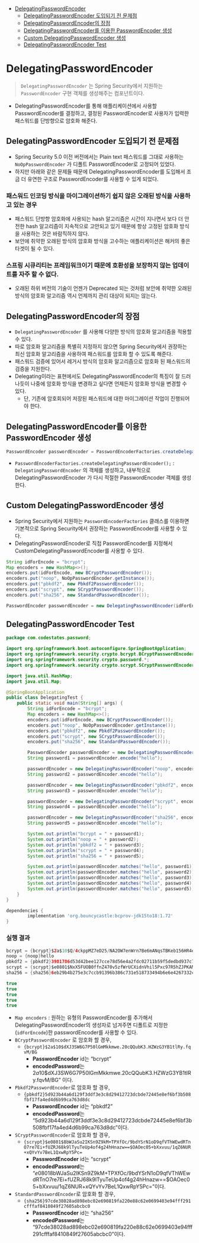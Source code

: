* [DelegatingPasswordEncoder](#delegatingpasswordencoder)
    + [DelegatingPasswordEncoder 도입되기 전 문제점](#delegatingpasswordencoder-도입되기-전-문제점)
    + [DelegatingPasswordEncoder의 장점](#delegatingpasswordencoder의-장점)
    + [DelegatingPasswordEncoder를 이용한 PasswordEncoder 생성](#delegatingpasswordencoder를-이용한-passwordencoder-생성)
    + [Custom DelegatingPasswordEncoder 생성](#custom-delegatingpasswordencoder-생성)
    + [DelegatingPasswordEncoder Test](#delegatingpasswordencoder-test)

# DelegatingPasswordEncoder

> `DelegatingPasswordEncoder` 는 Spring Security에서 지원하는 `PasswordEncoder` 구현 객체를 생성해주는 컴포넌트이다.
> 
- DelegatingPasswordEncoder를 통해 애플리케이션에서 사용할 PasswordEncoder를 결정하고, 결정된 PasswordEncoder로 사용자가 입력한 패스워드를 단방향으로 암호화 해준다.

## DelegatingPasswordEncoder 도입되기 전 문제점

- Spring Security 5.0 이전 버전에서는 Plain text 패스워드를 그대로 사용하는 `NoOpPasswordEncoder` 가 디폴트 PasswordEncoder로 고정되어 있었다.
- 하지만 아래와 같은 문제들 때문에 DelegatingPasswordEncoder를 도입해서 조금 더 유연한 구조로 PasswordEncoder를 사용할 수 있게 되었다.

### 패스워드 인코딩 방식을 마이그레이션하기 쉽지 않은 오래된 방식을 사용하고 있는 경우

- 패스워드 단방향 암호화에 사용되는 hash 알고리즘은 시간이 지나면서 보다 더 안전한 hash 알고리즘이 지속적으로 고안되고 있기 때문에 항상 고정된 암호화 방식을 사용하는 것은 바람직하지 않다.
- 보안에 취약한 오래된 방식의 암호화 방식을 고수하는 애플리케이션은 해커의 좋은 타겟이 될 수 있다.

### 스프링 시큐리티는 프레임워크이기 때문에 호환성을 보장하지 않는 업데이트를 자주 할 수 없다.

- 오래된 하위 버전의 기술이 언젠가 Deprecated 되는 것처럼 보안에 취약한 오래된 방식의 암호화 알고리즘 역시 언제까지 관리 대상이 되지는 않는다.

## DelegatingPasswordEncoder의 장점

- `DelegatingPasswordEncoder` 를 사용해 다양한 방식의 암호화 알고리즘을 적용할 수 있다.
- 따로 암호화 알고리즘을 특별히 지정하지 않으면 Spring Security에서 권장하는 최신 암호화 알고리즘을 사용하여 패스워드를 암호화 할 수 있도록 해준다.
- 패스워드 검증에 있어서 레거시 방식의 암호화 알고리즘으로 암호화 된 패스워드의 검증을 지원한다.
- Delegating이라는 표현에서도 DelegatingPasswordEncoder의 특징이 잘 드러나듯이 나중에 암호화 방식을 변경하고 싶다면 언제든지 암호화 방식을 변경할 수 있다.
    - 단, 기존에 암호회되어 저장된 패스워드에 대한 마이그레이션 작업이 진행되어야 한다.

## DelegatingPasswordEncoder를 이용한 PasswordEncoder 생성

```java
PasswordEncoder passwordEncoder = PasswordEncoderFactories.createDelegatingPasswordEncoder();
```

- `PasswordEncoderFactories.createDelegatingPasswordEncoder();` : `DelegatingPasswordEncoder` 의 객체를 생성하고, 내부적으로 DelegatingPasswordEncoder 가 다시 적절한 PasswordEncoder 객체를 생성한다.

## Custom DelegatingPasswordEncoder 생성

- Spring Security에서 지원하는 `PasswordEncoderFactories` 클래스를 이용하면 기본적으로 Spring Security에서 권장하는 PasswordEncoder를 사용할 수 있다.
- DelegatingPasswordEncoder로 직접 PasswordEncoder를 지정해서 CustomDelegatingPasswordEncoder를 사용할 수 있다.

```java
String idForEncode = "bcrypt";
Map encoders = new HashMap<>();
encoders.put(idForEncode, new BCryptPasswordEncoder());
encoders.put("noop", NoOpPasswordEncoder.getInstance());
encoders.put("pbkdf2", new Pbkdf2PasswordEncoder());
encoders.put("scrypt", new SCryptPasswordEncoder());
encoders.put("sha256", new StandardPasswordEncoder());

PasswordEncoder passwordEncoder = new DelegatingPasswordEncoder(idForEncode, encoders);
```

## DelegatingPasswordEncoder Test

```java
package com.codestates.password;

import org.springframework.boot.autoconfigure.SpringBootApplication;
import org.springframework.security.crypto.bcrypt.BCryptPasswordEncoder;
import org.springframework.security.crypto.password.*;
import org.springframework.security.crypto.scrypt.SCryptPasswordEncoder;

import java.util.HashMap;
import java.util.Map;

@SpringBootApplication
public class DelegatingTest {
    public static void main(String[] args) {
        String idForEncode = "bcrypt";
        Map encoders = new HashMap<>();
        encoders.put(idForEncode, new BCryptPasswordEncoder());
        encoders.put("noop", NoOpPasswordEncoder.getInstance());
        encoders.put("pbkdf2", new Pbkdf2PasswordEncoder());
        encoders.put("scrypt", new SCryptPasswordEncoder());
        encoders.put("sha256", new StandardPasswordEncoder());

        PasswordEncoder passwordEncoder = new DelegatingPasswordEncoder(idForEncode, encoders);
        String password1 = passwordEncoder.encode("hello");

        passwordEncoder = new DelegatingPasswordEncoder("noop", encoders);
        String password2 = passwordEncoder.encode("hello");

        passwordEncoder = new DelegatingPasswordEncoder("pbkdf2", encoders);
        String password3 = passwordEncoder.encode("hello");

        passwordEncoder = new DelegatingPasswordEncoder("scrypt", encoders);
        String password4 = passwordEncoder.encode("hello");

        passwordEncoder = new DelegatingPasswordEncoder("sha256", encoders);
        String password5 = passwordEncoder.encode("hello");

        System.out.println("bcrypt = " + password1);
        System.out.println("noop = " + password2);
        System.out.println("pbkdf2 = " + password3);
        System.out.println("scrypt = " + password4);
        System.out.println("sha256 = " + password5);

        System.out.println(passwordEncoder.matches("hello", password1));
        System.out.println(passwordEncoder.matches("hello", password2));
        System.out.println(passwordEncoder.matches("hello", password3));
        System.out.println(passwordEncoder.matches("hello", password4));
        System.out.println(passwordEncoder.matches("hello", password5));
    }
}
```

```groovy
dependencies {
		implementation 'org.bouncycastle:bcprov-jdk15to18:1.72'
}
```

### 실행 결과

```java
bcrypt = {bcrypt}$2a$10$Q/4ckppMZ7eD25/NA2OW7enWrn7Be6mANqsTBKeb156HR4eMp7dRK
noop = {noop}hello
pbkdf2 = {pbkdf2}3981786d53d42bee127cce78d56e4a2fdc02711b59f5dedbd937c798536562b7521e7e4ca5259c1b
scrypt = {scrypt}$e0801$NxX5FUOB0ffnZ470v5zfWrUCXidnVhil5Pxc97R5hZJPKAMCLnjxBIL8ouEAN1Q5NVbrU5AMoPCps6t29kyfNg==$VbrACACMLOj4hEQLIvhmwEPR2rlLIHYsWhHX9cqR7Ug=
sha256 = {sha256}6eb29b4b275e3c7ccb91396b386c731e518733494b6e6e4267332c19c384230918cee68d39d0a9b4

true
true
true
true
true
```

- `Map encoders` : 원하는 유형의 PasswordEncoder를 추가해서 DelegatingPasswordEncoder의 생성자로 넘겨주면 디폴트로 지정한(`idForEncode`)한 passwordEncoder를 사용할 수 있다.
- `BCryptPasswordEncoder` 로 암호화 할 경우,
    - `{bcrypt}$2a$10$dXJ3SW6G7P50lGmMkkmwe.20cQQubK3.HZWzG3YB1tlRy.fqvM/BG`
        - **PasswordEncoder** id는 “bcrypt”
        - **encodedPassword**는$2a$10$dXJ3SW6G7P50lGmMkkmwe.20cQQubK3.HZWzG3YB1tlRy.fqvM/BG” 이다.
- `Pbkdf2PasswordEncoder`로 암호화 할 경우,
    - `{pbkdf2}5d923b44a6d129f3ddf3e3c8d29412723dcbde72445e8ef6bf3b508fbf17fa4ed4d6b99ca763d8dc`
        - **PasswordEncoder** id는 “pbkdf2”
        - **encodedPassword**는 “5d923b44a6d129f3ddf3e3c8d29412723dcbde72445e8ef6bf3b508fbf17fa4ed4d6b99ca763d8dc”이다.
- `SCryptPasswordEncoder`로 암호화 할 경우,
    - `{scrypt}$e0801$8bWJaSu2IKSn9Z9kM+TPXfOc/9bdYSrN1oD9qfVThWEwdRTnO7re7Ei+fUZRJ68k9lTyuTeUp4of4g24hHnazw==$OAOec05+bXxvuu/1qZ6NUR+xQYvYv7BeL1QxwRpY5Pc=`
        - **PasswordEncoder** id는 “scrypt”
        - **encodedPassword**는 “$e0801$8bWJaSu2IKSn9Z9kM+TPXfOc/9bdYSrN1oD9qfVThWEwdRTnO7re7Ei+fUZRJ68k9lTyuTeUp4of4g24hHnazw==$OAOec05+bXxvuu/1qZ6NUR+xQYvYv7BeL1QxwRpY5Pc=”이다.
- `StandardPasswordEncoder`로 암호화 할 경우,
    - `{sha256}97cde38028ad898ebc02e690819fa220e88c62e0699403e94fff291cfffaf8410849f27605abcbc0`
        - **PasswordEncoder** id는 “sha256”
        - **encodedPassword**는 “97cde38028ad898ebc02e690819fa220e88c62e0699403e94fff291cfffaf8410849f27605abcbc0”이다.